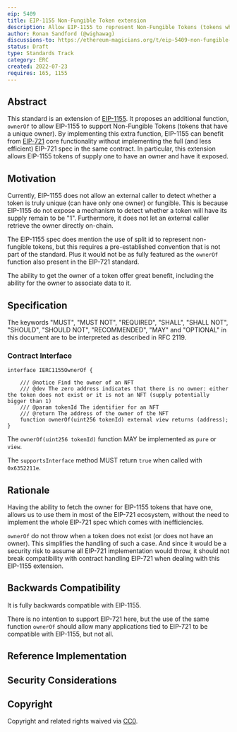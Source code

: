 ```yaml
---
eip: 5409
title: EIP-1155 Non-Fungible Token extension
description: Allow EIP-1155 to represent Non-Fungible Tokens (tokens who have a unique owner)
author: Ronan Sandford (@wighawag)
discussions-to: https://ethereum-magicians.org/t/eip-5409-non-fungible-token-extension-for-eip-1155/10240
status: Draft
type: Standards Track
category: ERC
created: 2022-07-23
requires: 165, 1155
---
```


## Abstract

This standard is an extension of [EIP-1155](./eip-1155.md). It proposes an additional function, `ownerOf` to allow EIP-1155 to support Non-Fungible Tokens (tokens that have a unique owner). By implementing this extra function, EIP-1155 can benefit from [EIP-721](./eip-721.md) core functionality without implementing the full (and less efficient) EIP-721 spec in the same contract. In particular, this extension allows EIP-1155 tokens of supply one to have an owner and have it exposed.

## Motivation

Currently, EIP-1155 does not allow an external caller to detect whether a token is truly unique (can have only one owner) or fungible. This is because EIP-1155 do not expose a mechanism to detect whether a token will have its supply remain to be "1". Furthermore, it does not let an external caller retrieve the owner directly on-chain.

The EIP-1155 spec does mention the use of split id to represent non-fungible tokens, but this requires a pre-established convention that is not part of the standard. Plus it would not be as fully featured as the `ownerOf` function also present in the EIP-721 standard.

The ability to get the owner of a token offer great benefit, including the ability for the owner to associate data to it.

## Specification

The keywords "MUST", "MUST NOT", "REQUIRED", "SHALL", "SHALL NOT", "SHOULD", "SHOULD NOT", "RECOMMENDED", "MAY" and "OPTIONAL" in this document are to be interpreted as described in RFC 2119.

### Contract Interface

```solidity
interface IERC1155OwnerOf {

    /// @notice Find the owner of an NFT
    /// @dev The zero address indicates that there is no owner: either the token does not exist or it is not an NFT (supply potentially bigger than 1)
    /// @param tokenId The identifier for an NFT
    /// @return The address of the owner of the NFT
    function ownerOf(uint256 tokenId) external view returns (address);
}
```

The `ownerOf(uint256 tokenId)` function MAY be implemented as `pure` or `view`.

The `supportsInterface` method MUST return `true` when called with `0x6352211e`.

## Rationale

Having the ability to fetch the owner for EIP-1155 tokens that have one, allows us to use them in most of the EIP-721 ecosystem, without the need to implement the whole EIP-721 spec which comes with inefficiencies.

`ownerOf` do not throw when a token does not exist (or does not have an owner). This simplifies the handling of such a case. And since it would be a security risk to assume all EIP-721 implementation would throw, it should not break compatibility with contract handling EIP-721 when dealing with this EIP-1155 extension.

## Backwards Compatibility

It is fully backwards compatible with EIP-1155.

There is no intention to support EIP-721 here, but the use of the same function `ownerOf` should allow many applications tied to EIP-721 to be compatible with EIP-1155, but not all.

## Reference Implementation

## Security Considerations

## Copyright

Copyright and related rights waived via [CC0](../LICENSE.md).
